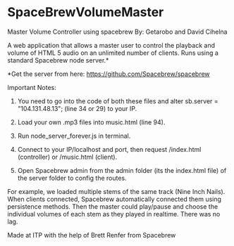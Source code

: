# SpaceBrewVolumeMaster
Master Volume Controller using spacebrew 
By: Getarobo and David Cihelna

A web application that allows a master user to control the playback and volume of HTML 5 audio on an unlimited number of clients. Runs using a standard Spacebrew node server.*

*Get the server from here: https://github.com/Spacebrew/spacebrew

Important Notes: 
1. You need to go into the code of both these files and alter sb.server = "104.131.48.13"; (line 34 or 29) to your IP.

2. Load your own .mp3 files into music.html (line 94).

3. Run node_server_forever.js in terminal.

4. Connect to your IP/localhost and port, then request /index.html (controller) or /music.html (client).

5. Open Spacebrew admin from the admin folder (its the index.html file) of the server folder to config the routes.

For example, we loaded multiple stems of the same track (Nine Inch Nails). When clients connected, Spacebrew automatically connected them using persistence methods. Then the master could play/pause and choose the individual volumes of each stem as they played in realtime. There was no lag.

Made at ITP with the help of Brett Renfer from Spacebrew
